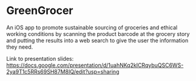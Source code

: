 # GreenGrocer

An iOS app to promote sustainable sourcing of groceries and ethical working conditions by scanning the product barcode at the grocery story and putting the results into a web search to give the user the information they need.

Link to presentation slides:
https://docs.google.com/presentation/d/1uahNKq2kICRqybuQSC6WS-2ya9T1c5RRs69SH87M8IQ/edit?usp=sharing
